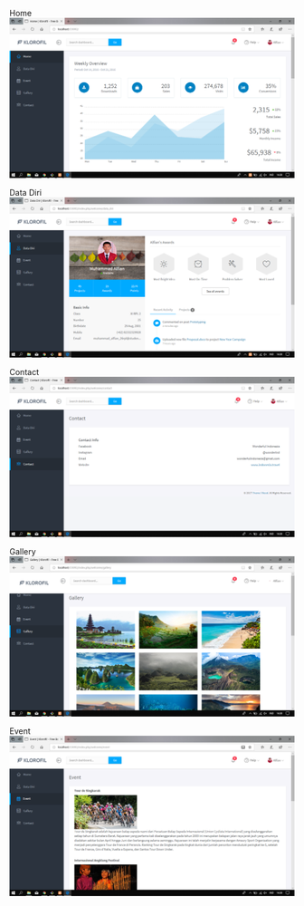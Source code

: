 Home ![alt text](https://github.com/Alfian29/Praktikum6/blob/master/home.png)

Data Diri ![alt text](https://github.com/Alfian29/Praktikum6/blob/master/data%20diri.png)

Contact ![alt text](https://github.com/Alfian29/Praktikum6/blob/master/contact.png)

Gallery ![alt text](https://github.com/Alfian29/Praktikum6/blob/master/gallery.png)

Event ![alt text](https://github.com/Alfian29/Praktikum6/blob/master/event.png)
